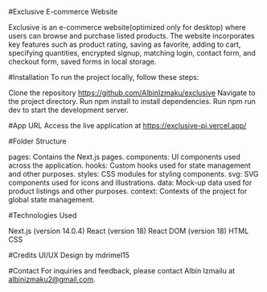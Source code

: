 #Exclusive E-commerce Website

Exclusive is an e-commerce website(optimized only for desktop) where users can browse and purchase listed products. The website incorporates key features such as product rating, saving as favorite, adding to cart, specifying quantities, encrypted signup, matching login, contact form, and checkout form, saved forms in local storage.


#Installation
To run the project locally, follow these steps:

Clone the repository https://github.com/AlbinIzmaku/exclusive
Navigate to the project directory.
Run npm install to install dependencies.
Run npm run dev to start the development server.


#App URL
Access the live application at https://exclusive-pi.vercel.app/


#Folder Structure

pages: Contains the Next.js pages.
components: UI components used across the application.
hooks: Custom hooks used for state management and other purposes.
styles: CSS modules for styling components.
svg: SVG components used for icons and illustrations.
data: Mock-up data used for product listings and other purposes.
context: Contexts of the project for global state management.


#Technologies Used

Next.js (version 14.0.4)
React (version 18)
React DOM (version 18)
HTML
CSS


#Credits
UI/UX Design by mdrimel15


#Contact
For inquiries and feedback, please contact Albin Izmailu at albinizmaku2@gmail.com.